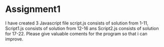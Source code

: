 # Assignment1
I have created 3 Javascript file script.js consists of solution from 1-11, Script1.js consists of solution from 12-16 ans Script2.js consists of solution for 17-22. Please give valuable coments for the program so that i can improve.
